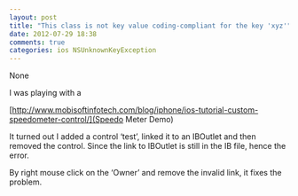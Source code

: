 ```yaml
---
layout: post
title: "This class is not key value coding-compliant for the key 'xyz'"
date: 2012-07-29 18:38
comments: true
categories: ios NSUnknownKeyException
---
```


None


I was playing with a 

[http://www.mobisoftinfotech.com/blog/iphone/ios-tutorial-custom-speedometer-control/](Speedo Meter Demo)


It turned out I added a control ‘test’, linked it to an IBOutlet and then removed the control. Since the link to IBOutlet is still in the IB file, hence the error.


By right mouse click on the ‘Owner’ and remove the invalid link, it fixes the problem.


